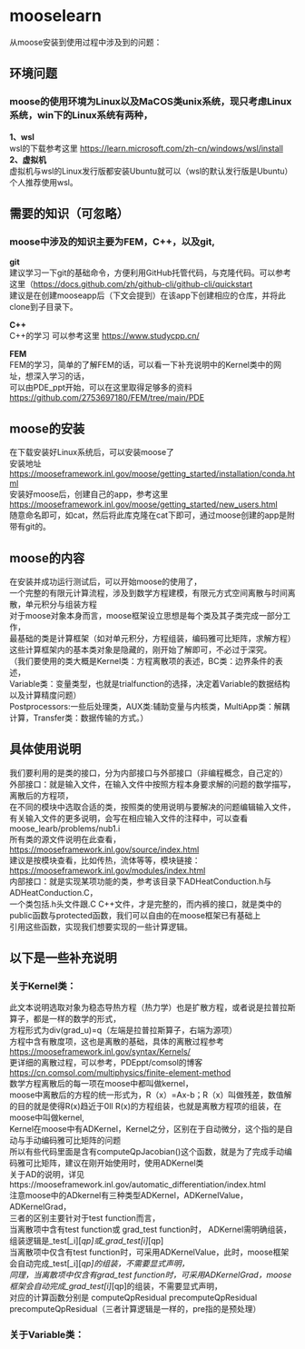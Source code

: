 # mooselearn 
  从moose安装到使用过程中涉及到的问题：
## 环境问题
  ### moose的使用环境为Linux以及MaCOS类unix系统，现只考虑Linux系统，win下的Linux系统有两种，  
   **1、wsl**  
    wsl的下载参考这里 https://learn.microsoft.com/zh-cn/windows/wsl/install  
   **2、虚拟机**  
    虚拟机与wsl的Linux发行版都安装Ubuntu就可以（wsl的默认发行版是Ubuntu）  
    个人推荐使用wsl。
## 需要的知识（可忽略）
  ### moose中涉及的知识主要为FEM，C++，以及git,  
   **git**   
    建议学习一下git的基础命令，方便利用GitHub托管代码，与克隆代码。可以参考这里（https://docs.github.com/zh/github-cli/github-cli/quickstart  
    建议是在创建mooseapp后（下文会提到）在该app下创建相应的仓库，并将此clone到子目录下。   

   **C++**  
   C++的学习 可以参考这里 https://www.studycpp.cn/   

   **FEM**  
   FEM的学习，简单的了解FEM的话，可以看一下补充说明中的Kernel类中的网址，想深入学习的话，  
   可以由PDE_ppt开始，可以在这里取得足够多的资料 https://github.com/2753697180/FEM/tree/main/PDE
## moose的安装  
   在下载安装好Linux系统后，可以安装moose了   
   安装地址 https://mooseframework.inl.gov/moose/getting_started/installation/conda.html  
   安装好moose后，创建自己的app，参考这里 https://mooseframework.inl.gov/moose/getting_started/new_users.html  
   随意命名即可，如cat，然后将此库克隆在cat下即可，通过moose创建的app是附带有git的。
## moose的内容     
   在安装并成功运行测试后，可以开始moose的使用了，  
   一个完整的有限元计算流程，涉及到数学方程建模，有限元方式空间离散与时间离散，单元积分与组装方程  
   对于moose对象本身而言，moose框架设立思想是每个类及其子类完成一部分工作，  
   最基础的类是计算框架（如对单元积分，方程组装，编码雅可比矩阵，求解方程）    
   这些计算框架内的基本类对象是隐藏的，刚开始了解即可，不必过于深究。  
   （我们要使用的类大概是Kernel类：方程离散项的表述，BC类：边界条件的表述，   
   Variable类：变量类型，也就是trialfunction的选择，决定着Variable的数据结构以及计算精度问题）  
   Postprocessors:一些后处理类，AUX类:辅助变量与内核类，MultiApp类：解耦计算，Transfer类：数据传输的方式。）  
## 具体使用说明
   我们要利用的是类的接口，分为内部接口与外部接口（非编程概念，自己定的）    
   外部接口：就是输入文件，在输入文件中按照方程本身要求解的问题的数学描写，离散后的方程项，  
   在不同的模块中选取合适的类，按照类的使用说明与要解决的问题编辑输入文件，  
   有关输入文件的更多说明，会写在相应输入文件的注释中，可以查看moose_learb/problems/nub1.i  
   所有类的源文件说明在此查看，https://mooseframework.inl.gov/source/index.html  
   建议是按模块查看，比如传热，流体等等，模块链接：https://mooseframework.inl.gov/modules/index.html  
   内部接口：就是实现某项功能的类，参考该目录下ADHeatConduction.h与ADHeatConduction.C，  
   一个类包括.h头文件跟.C C++文件，才是完整的，而内裤的接口，就是类中的public函数与protected函数，我们可以自由的在moose框架已有基础上  
   引用这些函数，实现我们想要实现的一些计算逻辑。
## 以下是一些补充说明  
  ### 关于Kernel类：  
  此文本说明选取对象为稳态导热方程（热力学）也是扩散方程，或者说是拉普拉斯算子，都是一样的数学的形式，   
  方程形式为div(grad_u)=q（左端是拉普拉斯算子，右端为源项）  
  方程中含有散度项，这也是离散的基础，具体的离散过程参考 https://mooseframework.inl.gov/syntax/Kernels/  
  更详细的离散过程，可以参考，PDEppt/comsol的博客 https://cn.comsol.com/multiphysics/finite-element-method  
  数学方程离散后的每一项在moose中都叫做kernel，   
  moose中离散后的方程的统一形式为，R（x）=Ax-b；R（x）叫做残差，数值解的目的就是使得R(x)趋近于0ll
  R(x)的方程组装，也就是离散方程项的组装，在moose中叫做kernel,   
  Kernel在moose中有ADKernel，Kernel之分，区别在于自动微分，这个指的是自动与手动编码雅可比矩阵的问题    
  所以有些代码里面是含有computeQpJacobian()这个函数，就是为了完成手动编码雅可比矩阵，建议在刚开始使用时，使用ADKernel类  
  关于AD的说明，详见https://mooseframework.inl.gov/automatic_differentiation/index.html  
  注意moose中的ADkernel有三种类型ADKernel，ADKernelValue，ADKernelGrad，  
  三者的区别主要针对于test function而言，  
  当离散项中含有test function或 grad_test function时， ADKernel需明确组装，组装逻辑是_test[_i][_qp]或_grad_test[i]_[qp]    
  当离散项中仅含有test function时，可采用ADKernelValue，此时，moose框架会自动完成_test[_i][_qp]的组装，不需要显式声明，    
  同理，当离散项中仅含有grad_test function时，可采用ADKernelGrad，moose框架会自动完成_grad_test[i]_[qp]的组装，不需要显式声明，    
  对应的计算函数分别是 computeQpResidual precomputeQpResidual precomputeQpResidual（三者计算逻辑是一样的，pre指的是预处理）  
  ### 关于Variable类：

